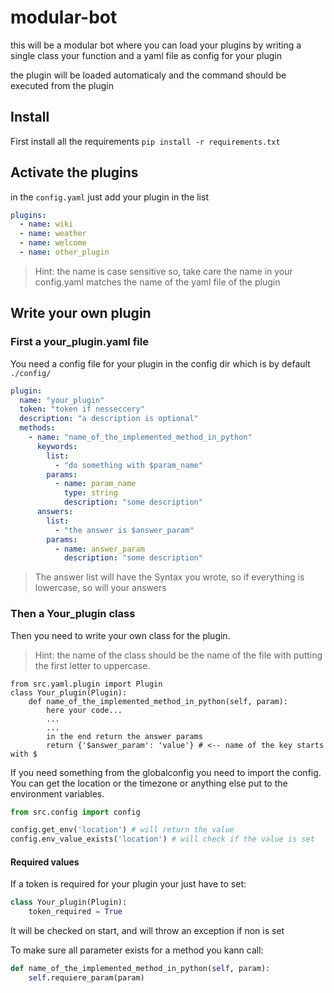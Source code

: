 # modular-bot
this will be a modular bot where you can load your plugins by writing a single class your function and a yaml file as config for your plugin

the plugin will be loaded automaticaly and the command should be executed from the plugin


## Install
First install all the requirements
`pip install -r requirements.txt`


## Activate the plugins

in the `config.yaml` just add your plugin in the list
```yaml
plugins:
  - name: wiki
  - name: weather
  - name: welcome
  - name: other_plugin
``` 

> Hint: the name is case sensitive so, take care the name in your 
> config.yaml matches the name of the yaml file of the plugin


## Write your own plugin

### First a your_plugin.yaml file
You need a config file for your plugin in the config dir which is by default `./config/`
```yaml
plugin:
  name: "your_plugin"
  token: "token if nesseccery"
  description: "a description is optional"
  methods:
    - name: "name_of_the_implemented_method_in_python"
      keywords:
        list:
          - "do something with $param_name"
        params:
          - name: param_name
            type: string
            description: "some description"
      answers:
        list:
          - "the answer is $answer_param"
        params:
          - name: answer_param
            description: "some description"
```

> The answer list will have the Syntax you wrote, so if everything is lowercase, so will your answers

### Then a Your_plugin class
Then you need to write your own class for the plugin.
> Hint: the name of the class should be the name of the file with putting the first letter to uppercase.
```
from src.yaml.plugin import Plugin
class Your_plugin(Plugin):
    def name_of_the_implemented_method_in_python(self, param):
        here your code...
        ...
        ...
        in the end return the answer params
        return {'$answer_param': 'value'} # <-- name of the key starts with $
```

If you need something from the globalconfig you need to import the  config. You can get the location
or the timezone or anything else put to the environment variables.
```python
from src.config import config

config.get_env('location') # will return the value
config.env_value_exists('location') # will check if the value is set
```

#### Required values
If a token is required for your plugin your just have to set: 
```python
class Your_plugin(Plugin):
    token_required = True
```
It will be checked on start, and will throw an exception if non is set


To make sure all parameter exists for a method you kann call:
```python
def name_of_the_implemented_method_in_python(self, param):
    self.requiere_param(param)
```